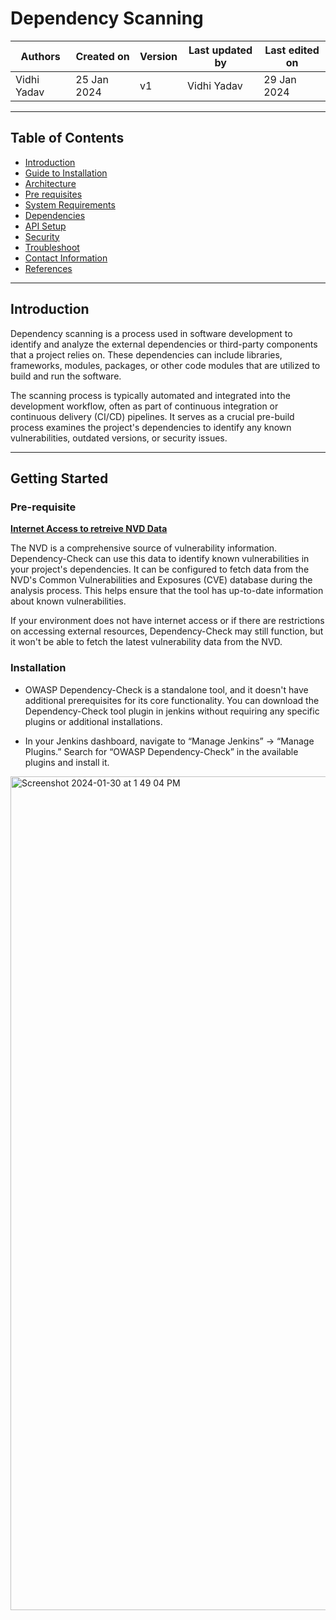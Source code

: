 # Dependency Scanning 

|   Authors        |  Created on   |  Version   | Last updated by | Last edited on |
| -----------------| --------------| -----------|---------------- | -------------- |
| Vidhi Yadav      | 25 Jan 2024   |     v1     | Vidhi Yadav     | 29 Jan 2024    |

***
## Table of Contents 
+ [Introduction](#Introduction)
+ [Guide to Installation](#Getting-started)
+ [Architecture](#architecture)
+ [Pre requisites](#pre-requisites)
+ [System Requirements](#system-requirements)
+ [Dependencies](#dependencies)
+ [API Setup](#api-setup)
+ [Security](#best-practices-for-api-security)
+ [Troubleshoot](#troubleshoot)
+ [Contact Information](#contact-information)
+ [References](#references)

***
## Introduction
Dependency scanning is a process used in software development to identify and analyze the external dependencies or third-party components that a project relies on. These dependencies can include libraries, frameworks, modules, packages, or other code modules that are utilized to build and run the software. 

The scanning process is typically automated and integrated into the development workflow, often as part of continuous integration or continuous delivery (CI/CD) pipelines. It serves as a crucial pre-build process examines the project's dependencies to identify any known vulnerabilities, outdated versions, or security issues.

*** 
## Getting Started

### Pre-requisite

<u>**Internet Access to retreive NVD Data**</u>

The NVD is a comprehensive source of vulnerability information. Dependency-Check can use this data to identify known vulnerabilities in your project's dependencies. It can be configured to fetch data from the NVD's Common Vulnerabilities and Exposures (CVE) database during the analysis process. This helps ensure that the tool has up-to-date information about known vulnerabilities. 

If your environment does not have internet access or if there are restrictions on accessing external resources, Dependency-Check may still function, but it won't be able to fetch the latest vulnerability data from the NVD.

### Installation

* OWASP Dependency-Check is a standalone tool, and it doesn't have additional prerequisites for its core functionality. You can download the Dependency-Check tool plugin in jenkins without requiring any specific plugins or additional installations.

* In your Jenkins dashboard, navigate to “Manage Jenkins” -> “Manage Plugins.” Search for “OWASP Dependency-Check” in the available plugins and install it.

<img width="1334" alt="Screenshot 2024-01-30 at 1 49 04 PM" src="https://github.com/avengers-p7/Documentation/assets/156056349/cb44d7cc-d7a5-4699-a061-78e1cf24303f">





